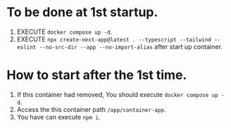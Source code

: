 # To be done at 1st startup.
1. EXECUTE `docker compose up -d`.
2. EXECUTE `npx create-next-app@latest . --typescript --tailwind --eslint --no-src-dir --app --no-import-alias` after start up container.

# How to start after the 1st time.
1. If this container had removed, You should execute `docker compose up -d`.
2. Access the this container path `/app/container-app`.
3. You have can execute `npm i`.
